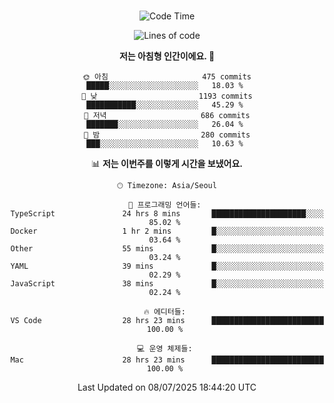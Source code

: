 <div align="center">

<br />

 <!--START_SECTION:waka-->
![Code Time](http://img.shields.io/badge/Code%20Time-4%2C816%20hrs%2058%20mins-blue)

![Lines of code](https://img.shields.io/badge/%EC%A0%80%EB%8A%94%20%EC%97%AC%ED%83%9C%EA%B9%8C%EC%A7%80%20-2.1%20million%20%EC%A4%84%EC%9D%98%20%EC%BD%94%EB%93%9C%EB%A5%BC%20%EC%9E%91%EC%84%B1%ED%96%88%EC%96%B4%EC%9A%94.-blue)

**저는 아침형 인간이에요. 🐤** 

```text
🌞 아침                     475 commits         █████░░░░░░░░░░░░░░░░░░░░   18.03 % 
🌆 낮　                     1193 commits        ███████████░░░░░░░░░░░░░░   45.29 % 
🌃 저녁                     686 commits         ███████░░░░░░░░░░░░░░░░░░   26.04 % 
🌙 밤　                     280 commits         ███░░░░░░░░░░░░░░░░░░░░░░   10.63 % 
```


📊 **저는 이번주를 이렇게 시간을 보냈어요.** 

```text
🕑︎ Timezone: Asia/Seoul

💬 프로그래밍 언어들: 
TypeScript               24 hrs 8 mins       █████████████████████░░░░   85.02 % 
Docker                   1 hr 2 mins         █░░░░░░░░░░░░░░░░░░░░░░░░   03.64 % 
Other                    55 mins             █░░░░░░░░░░░░░░░░░░░░░░░░   03.24 % 
YAML                     39 mins             █░░░░░░░░░░░░░░░░░░░░░░░░   02.29 % 
JavaScript               38 mins             █░░░░░░░░░░░░░░░░░░░░░░░░   02.24 % 

🔥 에디터들: 
VS Code                  28 hrs 23 mins      █████████████████████████   100.00 % 

💻 운영 체제들: 
Mac                      28 hrs 23 mins      █████████████████████████   100.00 % 
```


 Last Updated on 08/07/2025 18:44:20 UTC
<!--END_SECTION:waka-->

</div>
